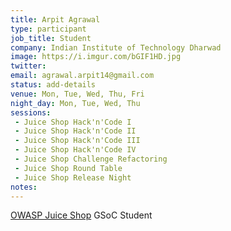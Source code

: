 ```yaml
---
title: Arpit Agrawal
type: participant
job_title: Student
company: Indian Institute of Technology Dharwad
image: https://i.imgur.com/bGIF1HD.jpg
twitter: 
email: agrawal.arpit14@gmail.com
status: add-details
venue: Mon, Tue, Wed, Thu, Fri
night_day: Mon, Tue, Wed, Thu
sessions:
 - Juice Shop Hack'n'Code I
 - Juice Shop Hack'n'Code II
 - Juice Shop Hack'n'Code III
 - Juice Shop Hack'n'Code IV
 - Juice Shop Challenge Refactoring
 - Juice Shop Round Table
 - Juice Shop Release Night
notes:
---
```

[OWASP Juice Shop](https://www.owasp.org/index.php/OWASP_Juice_Shop_Project) GSoC Student
